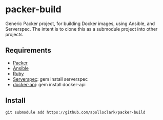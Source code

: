 # packer-build

Generic Packer project, for building Docker images, using Ansible, and Serverspec.
The intent is to clone this as a submodule project into other projects

## Requirements

- [Packer](https://packer.io/)
- [Ansible](https://www.ansible.com/)
- [Ruby](https://www.ruby-lang.org/en/documentation/installation/)
- [Serverspec](https://serverspec.org/): gem install serverspec
- [docker-api](https://github.com/swipely/docker-api/releases): gem install docker-api

## Install

```shell
git submodule add https://github.com/apolloclark/packer-build
```
